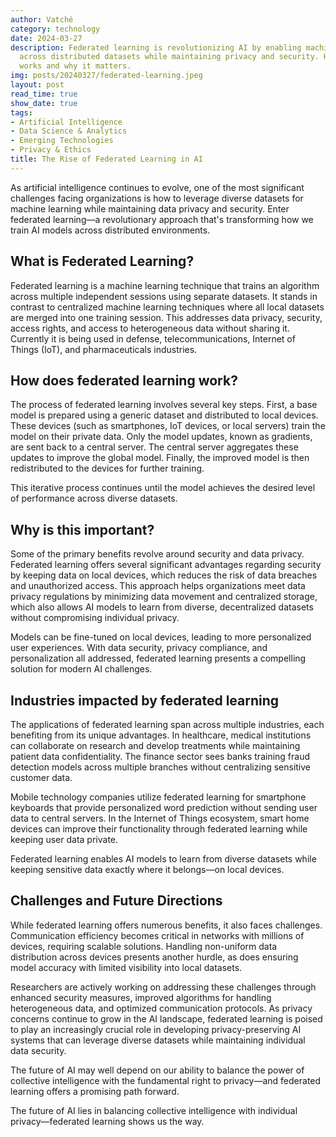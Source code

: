 ```yaml
---
author: Vatché
category: technology
date: 2024-03-27
description: Federated learning is revolutionizing AI by enabling machine learning
  across distributed datasets while maintaining privacy and security. Here's how it
  works and why it matters.
img: posts/20240327/federated-learning.jpeg
layout: post
read_time: true
show_date: true
tags:
- Artificial Intelligence
- Data Science & Analytics
- Emerging Technologies
- Privacy & Ethics
title: The Rise of Federated Learning in AI
---
```


As artificial intelligence continues to evolve, one of the most significant challenges facing organizations is how to leverage diverse datasets for machine learning while maintaining data privacy and security. Enter federated learning—a revolutionary approach that's transforming how we train AI models across distributed environments.

## What is Federated Learning?

Federated learning is a machine learning technique that trains an algorithm across multiple independent sessions using separate datasets. It stands in contrast to centralized machine learning techniques where all local datasets are merged into one training session. This addresses data privacy, security, access rights, and access to heterogeneous data without sharing it. Currently it is being used in defense, telecommunications, Internet of Things (IoT), and pharmaceuticals industries.

## How does federated learning work?

The process of federated learning involves several key steps. First, a base model is prepared using a generic dataset and distributed to local devices. These devices (such as smartphones, IoT devices, or local servers) train the model on their private data. Only the model updates, known as gradients, are sent back to a central server. The central server aggregates these updates to improve the global model. Finally, the improved model is then redistributed to the devices for further training.

This iterative process continues until the model achieves the desired level of performance across diverse datasets.

## Why is this important?

Some of the primary benefits revolve around security and data privacy. Federated learning offers several significant advantages regarding security by keeping data on local devices, which reduces the risk of data breaches and unauthorized access. This approach helps organizations meet data privacy regulations by minimizing data movement and centralized storage, which also allows AI models to learn from diverse, decentralized datasets without compromising individual privacy.

Models can be fine-tuned on local devices, leading to more personalized user experiences. With data security, privacy compliance, and personalization all addressed, federated learning presents a compelling solution for modern AI challenges.

## Industries impacted by federated learning

The applications of federated learning span across multiple industries, each benefiting from its unique advantages. In healthcare, medical institutions can collaborate on research and develop treatments while maintaining patient data confidentiality. The finance sector sees banks training fraud detection models across multiple branches without centralizing sensitive customer data.

Mobile technology companies utilize federated learning for smartphone keyboards that provide personalized word prediction without sending user data to central servers. In the Internet of Things ecosystem, smart home devices can improve their functionality through federated learning while keeping user data private.

<tweet>Federated learning enables AI models to learn from diverse datasets while keeping sensitive data exactly where it belongs—on local devices.</tweet>

## Challenges and Future Directions

While federated learning offers numerous benefits, it also faces challenges. Communication efficiency becomes critical in networks with millions of devices, requiring scalable solutions. Handling non-uniform data distribution across devices presents another hurdle, as does ensuring model accuracy with limited visibility into local datasets.

Researchers are actively working on addressing these challenges through enhanced security measures, improved algorithms for handling heterogeneous data, and optimized communication protocols. As privacy concerns continue to grow in the AI landscape, federated learning is poised to play an increasingly crucial role in developing privacy-preserving AI systems that can leverage diverse datasets while maintaining individual data security.

The future of AI may well depend on our ability to balance the power of collective intelligence with the fundamental right to privacy—and federated learning offers a promising path forward.

<tweet>The future of AI lies in balancing collective intelligence with individual privacy—federated learning shows us the way.</tweet>